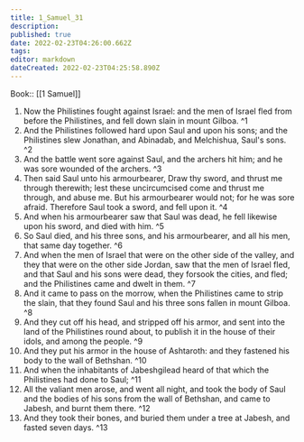 ```yaml
---
title: 1_Samuel_31
description: 
published: true
date: 2022-02-23T04:26:00.662Z
tags: 
editor: markdown
dateCreated: 2022-02-23T04:25:58.890Z
---
```


 Book:: [[1 Samuel]]
 1. Now the Philistines fought against Israel: and the men of Israel fled from before the Philistines, and fell down slain in mount Gilboa. ^1
 2. And the Philistines followed hard upon Saul and upon his sons; and the Philistines slew Jonathan, and Abinadab, and Melchishua, Saul's sons. ^2
 3. And the battle went sore against Saul, and the archers hit him; and he was sore wounded of the archers. ^3
 4. Then said Saul unto his armourbearer, Draw thy sword, and thrust me through therewith; lest these uncircumcised come and thrust me through, and abuse me. But his armourbearer would not; for he was sore afraid. Therefore Saul took a sword, and fell upon it. ^4
 5. And when his armourbearer saw that Saul was dead, he fell likewise upon his sword, and died with him. ^5
 6. So Saul died, and his three sons, and his armourbearer, and all his men, that same day together. ^6
 7. And when the men of Israel that were on the other side of the valley, and they that were on the other side Jordan, saw that the men of Israel fled, and that Saul and his sons were dead, they forsook the cities, and fled; and the Philistines came and dwelt in them. ^7
 8. And it came to pass on the morrow, when the Philistines came to strip the slain, that they found Saul and his three sons fallen in mount Gilboa. ^8
 9. And they cut off his head, and stripped off his armor, and sent into the land of the Philistines round about, to publish it in the house of their idols, and among the people. ^9
 10. And they put his armor in the house of Ashtaroth: and they fastened his body to the wall of Bethshan. ^10
 11. And when the inhabitants of Jabeshgilead heard of that which the Philistines had done to Saul; ^11
 12. All the valiant men arose, and went all night, and took the body of Saul and the bodies of his sons from the wall of Bethshan, and came to Jabesh, and burnt them there. ^12
 13. And they took their bones, and buried them under a tree at Jabesh, and fasted seven days. ^13
